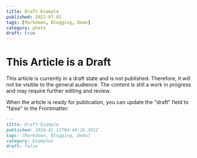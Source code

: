 ```yaml
---
title: Draft Example
published: 2022-07-01
tags: [Markdown, Blogging, Demo]
category: photo
draft: true
---
```


# This Article is a Draft

This article is currently in a draft state and is not published. Therefore, it will not be visible to the general audience. The content is still a work in progress and may require further editing and review.

When the article is ready for publication, you can update the "draft" field to "false" in the Frontmatter:

```markdown
---
title: Draft Example
published: 2024-01-11T04:40:26.381Z
tags: [Markdown, Blogging, Demo]
category: Examples
draft: false
---
